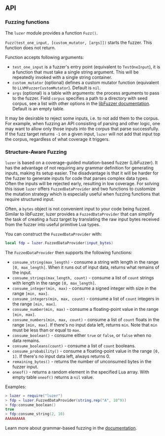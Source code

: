 ## API

### Fuzzing functions

The `luzer` module provides a function `Fuzz()`.

`Fuzz(test_one_input, [custom_mutator, [args]])` starts the fuzzer.
This function does not return.

Function accepts following arguments:

- `test_one_input` is a fuzzer's entry point (equivalent to `TestOneInput`), it
  is a function that must take a single string argument. This will be repeatedly
  invoked with a single string container.
- `custom_mutator` (optional) defines a custom mutator function
  (equivalent to `LLVMFuzzerCustomMutator`). Default is `nil`.
- `args` (optional) is a table with arguments: the process arguments to pass to the
  fuzzer. Field `corpus` specifies a path to a directory with seed corpus, see a
  list with other options in the [libFuzzer documentation][libfuzzer-options-url].
  Default is an empty table.

It may be desirable to reject some inputs, i.e. to not add them to the corpus.
For example, when fuzzing an API consisting of parsing and other logic, one may
want to allow only those inputs into the corpus that parse successfully. If the
fuzz target returns `-1` on a given input, `luzer` will not add that input top
the corpus, regardless of what coverage it triggers.

### Structure-Aware Fuzzing

`luzer` is based on a coverage-guided mutation-based fuzzer (LibFuzzer). It has
the advantage of not requiring any grammar definition for generating inputs,
making its setup easier. The disadvantage is that it will be harder for the
fuzzer to generate inputs for code that parses complex data types. Often the
inputs will be rejected early, resulting in low coverage. For solving this
issue `luzer` offers `FuzzedDataProvider` and two functions to customize the
mutation strategy which is especially useful when fuzzing functions that
require structured input.

Often, a `bytes` object is not convenient input to your code being fuzzed.
Similar to libFuzzer, luzer provides a `FuzzedDataProvider` that can simplify the
task of creating a fuzz target by translating the raw input bytes received from
the fuzzer into useful primitive Lua types.

You can construct the `FuzzedDataProvider` with:

```lua
local fdp = luzer.FuzzedDataProvider(input_bytes)
```

The `FuzzedDataProvider` then supports the following functions:

- `consume_string(max_length)` - consume a string with length in the range `[0,
  max_length]`. When it runs out of input data, returns what remains of the input.
- `consume_strings(max_length, count)` - consume a list of `count` strings with
  length in the range `[0, max_length]`.
- `consume_integer(min, max)` - consume a signed integer with size in the range
  `[min, max]`.
- `consume_integers(min, max, count)` - consume a list of `count` integers in the
  range `[min, max]`.
- `consume_number(min, max)` - consume a floating-point value in the range
  `[min, max]`.
- `consume_numbers(min, max, count)` - consume a list of `count` floats in the
  range `[min, max]`. If there's no input data left, returns `min`. Note that
  `min` must be less than or equal to `max`.
- `consume_boolean()` - consume either `true` or `false`, or `false` when no
  data remains.
- `consume_booleans(count)` - consume a list of `count` booleans.
- `consume_probability()` - consume a floating-point value in the range `[0, 1]`.
  If there's no input data left, always returns 0.
- `remaining_bytes()` - returns the number of unconsumed bytes in the fuzzer
  input.
- `oneof()` - returns a random element in the specified Lua array. With empty
  table `oneof()` returns a `nil` value.

Examples:

```lua
> luzer = require("luzer")
> fdp = luzer.FuzzedDataProvider(string.rep("A", 10^9))
> fdp:consume_boolean()
true
> fdp:consume_string(2, 10)
AAAAAAAAA
```

Learn more about grammar-based fuzzing in the
[documentation](grammar_based_fuzzing.md).

[libfuzzer-options-url]: https://llvm.org/docs/LibFuzzer.html#options
